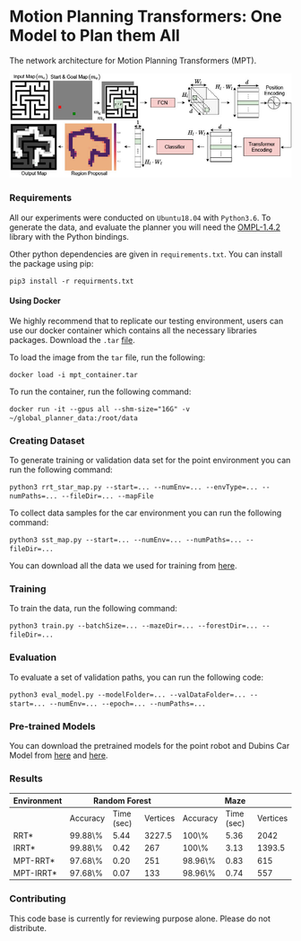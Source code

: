 # Motion Planning Transformers: One Model to Plan them All
The network architecture for Motion Planning Transformers (MPT).

![Transformer Figure](transformer_fig.jpg)

### Requirements
All our experiments were conducted on `Ubuntu18.04` with `Python3.6`. To generate the data, and evaluate the planner you will need the [OMPL-1.4.2](https://ompl.kavrakilab.org/index.html) library with the Python bindings.

Other python dependencies are given in `requirements.txt`. You can install the package using pip:

```
pip3 install -r requirments.txt
```

#### Using Docker

We highly recommend that to replicate our testing environment, users can use our docker container which contains all the necessary libraries packages. Download the `.tar` [file](https://drive.google.com/file/d/154E338PduQPHfO0sUqA8ZST1GaQodY41/view?usp=sharing).

To load the image from the `tar` file, run the following:

```
docker load -i mpt_container.tar
```

To run the container, run the following command:

```
docker run -it --gpus all --shm-size="16G" -v ~/global_planner_data:/root/data
```

### Creating Dataset
To generate training or validation data set for the point environment you can run the following command:

```
python3 rrt_star_map.py --start=... --numEnv=... --envType=... --numPaths=... --fileDir=... --mapFile
```

To collect data samples for the car environment you can run the following command:

```
python3 sst_map.py --start=... --numEnv=... --numPaths=... --fileDir=...
```

You can download all the data we used for training from [here]().

### Training

To train the data, run the following command:

```
python3 train.py --batchSize=... --mazeDir=... --forestDir=... --fileDir=...
```

### Evaluation

To evaluate a set of validation paths, you can run the following code:

```
python3 eval_model.py --modelFolder=... --valDataFolder=... --start=... --numEnv=... --epoch=... --numPaths=...
```

### Pre-trained Models
You can download the pretrained models for the point robot and Dubins Car Model from [here]() and [here]().

### Results

<table>
	<thead>
	<tr>
		<th>Environment </th>
		<th colspan="3">Random Forest</th>
		<th colspan="3">Maze</th>
	</tr>
	</thead>
	<tbody>
		<tr>
			<td></td>
			<td>Accuracy</td>
			<td>Time (sec)</td>
			<td>Vertices</td>
			<td>Accuracy</td>
			<td>Time (sec)</td>
			<td>Vertices</td>
		</tr>
		<tr>
			<td>RRT*</td>
			<td>99.88\%</td>
			<td>5.44</td>
			<td>3227.5</td>
			<td>100\%</td>
			<td>5.36</td>
			<td>2042</td>
		</tr>
		<tr>
			<td>IRRT*</td>
			<td>99.88\%</td>
			<td>0.42</td>
			<td>267</td>
			<td>100\%</td>
			<td>3.13</td>
			<td>1393.5</td>
		</tr>
		<tr>
			<td>MPT-RRT*</td>
			<td>97.68\%</td>
			<td>0.20</td>
			<td>251</td>
			<td>98.96\%</td>
			<td>0.83</td>
			<td>615</td>
		</tr>
		<tr>
			<td>MPT-IRRT*</td>
			<td>97.68\%</td>
			<td>0.07</td>
			<td>133</td>
			<td>98.96\%</td>
			<td>0.74</td>
			<td>557</td>
		</tr>
	</tbody>
</table>

### Contributing

This code base is currently for reviewing purpose alone. Please do not distribute.